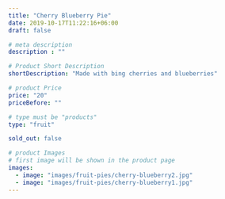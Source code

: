 ```yaml
---
title: "Cherry Blueberry Pie"
date: 2019-10-17T11:22:16+06:00
draft: false

# meta description
description : ""

# Product Short Description
shortDescription: "Made with bing cherries and blueberries"

# product Price
price: "20"
priceBefore: ""

# type must be "products"
type: "fruit"

sold_out: false

# product Images
# first image will be shown in the product page
images:
  - image: "images/fruit-pies/cherry-blueberry2.jpg"
  - image: "images/fruit-pies/cherry-blueberry1.jpg"
---
```


